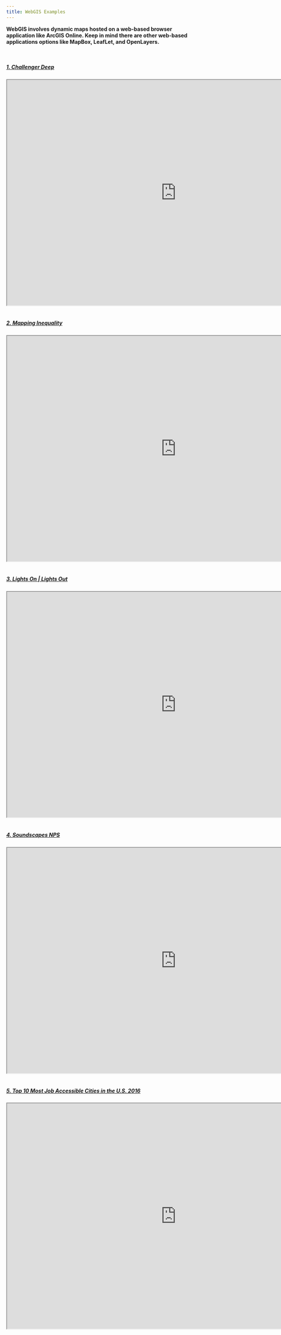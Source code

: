 ```yaml
---
title: WebGIS Examples
---
```


**WebGIS involves dynamic maps hosted on a web-based browser application like ArcGIS Online. Keep in mind there are other web-based applications options like MapBox, LeafLet, and OpenLayers.**

<br>

<h5 text-align="left"><a href="https://storymaps.arcgis.com/stories/0d389600f3464e3185a84c199f04e859">1. Challenger Deep</a></h5> 
<center><iframe src="https://storymaps.arcgis.com/stories/0d389600f3464e3185a84c199f04e859" width=900px height=600px></iframe></center>

<br>

<h5 text-align="left"><a href="https://dsl.richmond.edu/panorama/redlining/#loc=5/39.1/-94.58">2. Mapping Inequality</a></h5> 
<center><iframe src="https://dsl.richmond.edu/panorama/redlining/#loc=5/39.1/-94.58" width=900px height=600px></iframe></center>
  
<br>

<h5 text-align="left"><a href="https://storymaps.esri.com/stories/2017/Lights-On-Lights-Out/index.html">3. Lights On | Lights Out</a></h5> 
<center><iframe src="https://storymaps.esri.com/stories/2017/Lights-On-Lights-Out/index.html" width=900px height=600px></iframe></center>

<br>

<h5 text-align="left"><a href="https://nps.maps.arcgis.com/apps/Cascade/index.html?appid=9f33fa32af394a129b0b548429dced01">4. Soundscapes NPS</a></h5> 
<center><iframe src="https://nps.maps.arcgis.com/apps/Cascade/index.html?appid=9f33fa32af394a129b0b548429dced01" width=900px height=600px></iframe></center>

<br>

<h5 text-align="left"><a href="https://urbanobservatory.maps.arcgis.com/apps/MapTour/index.html?appid=fa5b66adb57b4205a38731c45a6cb2e9&webmap=8a896ce35a3c454f959c102a4f7b72e8">5. Top 10 Most Job Accessible Cities in the U.S. 2016</a></h5> 
<center><iframe src="https://urbanobservatory.maps.arcgis.com/apps/MapTour/index.html?appid=fa5b66adb57b4205a38731c45a6cb2e9&webmap=8a896ce35a3c454f959c102a4f7b72e8" width=900px height=600px></iframe></center>
